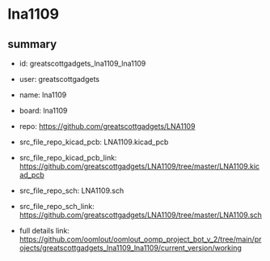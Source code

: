 # lna1109
 
## summary 
* id: greatscottgadgets_lna1109_lna1109
* user: greatscottgadgets
* name: lna1109
* board: lna1109
* repo: https://github.com/greatscottgadgets/LNA1109
* src_file_repo_kicad_pcb: LNA1109.kicad_pcb
* src_file_repo_kicad_pcb_link: https://github.com/greatscottgadgets/LNA1109/tree/master/LNA1109.kicad_pcb


* src_file_repo_sch: LNA1109.sch
* src_file_repo_sch_link: https://github.com/greatscottgadgets/LNA1109/tree/master/LNA1109.sch
* full details link: https://github.com/oomlout/oomlout_oomp_project_bot_v_2/tree/main/projects/greatscottgadgets_lna1109_lna1109/current_version/working  







